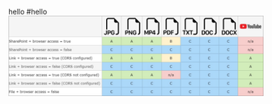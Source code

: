 
hello 
#hello 
![test](https://github.com/brighteye-diagrams/testpublic/blob/main/KnowledgeModesPIC.jpg)
